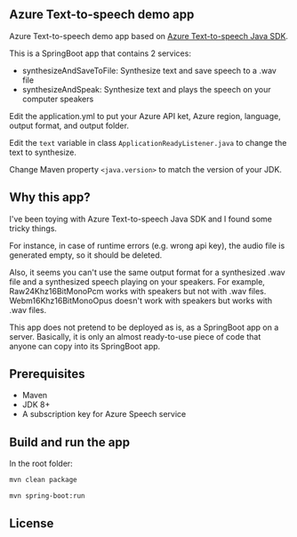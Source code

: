 ## Azure Text-to-speech demo app

Azure Text-to-speech demo app based on [Azure Text-to-speech Java SDK](https://docs.microsoft.com/en-us/azure/cognitive-services/speech-service/get-started-text-to-speech?tabs=script%2Cwindowsinstall&pivots=programming-language-java).

This is a SpringBoot app that contains 2 services:
- synthesizeAndSaveToFile: Synthesize text and save speech to a .wav file
- synthesizeAndSpeak: Synthesize text and plays the speech on your computer speakers

Edit the application.yml to put your Azure API ket, Azure region, language, output format, and output folder.

Edit the `text` variable in class `ApplicationReadyListener.java` to change the text to synthesize.

Change Maven property `<java.version>` to match the version of your JDK.

## Why this app?

I've been toying with Azure Text-to-speech Java SDK and I found some tricky things.

For instance, in case of runtime errors (e.g. wrong api key), the audio file is generated empty, so it should be deleted.

Also, it seems you can't use the same output format for a synthesized .wav file and a synthesized  speech playing on your speakers. For example, Raw24Khz16BitMonoPcm works with speakers but not with .wav files. Webm16Khz16BitMonoOpus doesn't work with speakers but works with .wav files.

This app does not pretend to be deployed as is, as a SpringBoot app on a server.
Basically, it is only an almost ready-to-use piece of code that anyone can copy into its SpringBoot app.

## Prerequisites
- Maven
- JDK 8+
- A subscription key for Azure Speech service

## Build and run the app
In the root folder:

```sh
mvn clean package
```

```sh
mvn spring-boot:run
```

## License